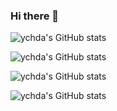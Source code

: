 ### Hi there 👋

<!--
**ychda/ychda** is a ✨ _special_ ✨ repository because its `README.md` (this file) appears on your GitHub profile.

Here are some ideas to get you started:

- 🔭 I’m currently working on ...
- 🌱 I’m currently learning ...
- 👯 I’m looking to collaborate on ...
- 🤔 I’m looking for help with ...
- 💬 Ask me about ...
- 📫 How to reach me: ...
- 😄 Pronouns: ...
- ⚡ Fun fact: ...

- https://github.com/anuraghazra/github-readme-stats/blob/master/docs/readme_cn.md
-->

![ychda's GitHub stats](https://github-readme-stats.vercel.app/api?username=ychda)

![ychda's GitHub stats](https://github-readme-stats.vercel.app/api?username=ychda&show_icons=true&theme=radical)

![ychda's GitHub stats](https://github-readme-stats.vercel.app/api?username=ychda&count_private=true)

![ychda's GitHub stats](https://github-readme-stats.vercel.app/api?username=ychda&hide=contribs,prs)
